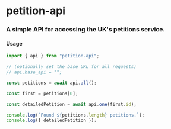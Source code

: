 # petition-api

### A simple API for accessing the UK's petitions service.

#### Usage

```typescript
import { api } from "petition-api";

// (optionally set the base URL for all requests)
// api.base_api = "";

const petitions = await api.all();

const first = petitions[0];

const detailedPetition = await api.one(first.id);

console.log(`Found ${petitions.length} petitions.`);
console.log({ detailedPetition });
```
